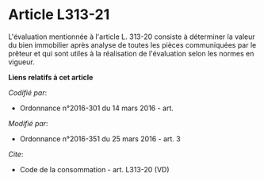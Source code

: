 # Article L313-21

L'évaluation mentionnée à l'article L. 313-20 consiste à déterminer la valeur du bien immobilier après analyse de toutes les
pièces communiquées par le prêteur et qui sont utiles à la réalisation de l'évaluation selon les normes en vigueur.

**Liens relatifs à cet article**

_Codifié par_:

  - Ordonnance n°2016-301 du 14 mars 2016 - art.

_Modifié par_:

  - Ordonnance n°2016-351 du 25 mars 2016 - art. 3

_Cite_:

  - Code de la consommation - art. L313-20 (VD)
